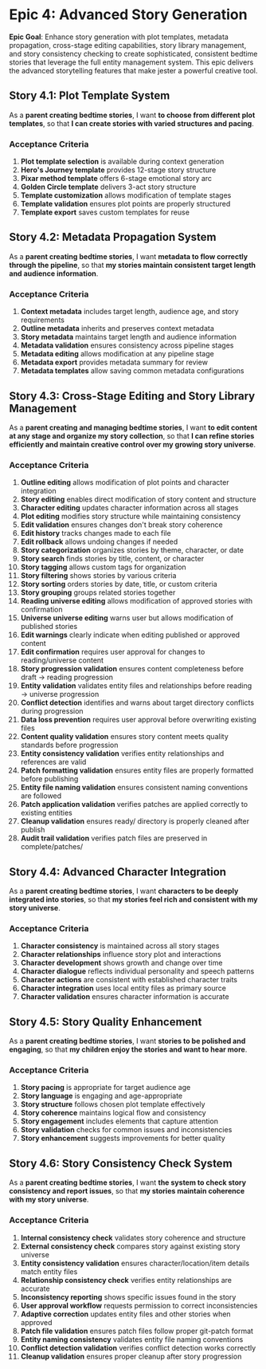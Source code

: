 # Epic 4: Advanced Story Generation

**Epic Goal**: Enhance story generation with plot templates, metadata propagation, cross-stage editing capabilities, story library management, and story consistency checking to create sophisticated, consistent bedtime stories that leverage the full entity management system. This epic delivers the advanced storytelling features that make jester a powerful creative tool.

## Story 4.1: Plot Template System

As a **parent creating bedtime stories**,
I want **to choose from different plot templates**,
so that **I can create stories with varied structures and pacing**.

### Acceptance Criteria

1. **Plot template selection** is available during context generation
2. **Hero's Journey template** provides 12-stage story structure
3. **Pixar method template** offers 6-stage emotional story arc
4. **Golden Circle template** delivers 3-act story structure
5. **Template customization** allows modification of template stages
6. **Template validation** ensures plot points are properly structured
7. **Template export** saves custom templates for reuse

## Story 4.2: Metadata Propagation System

As a **parent creating bedtime stories**,
I want **metadata to flow correctly through the pipeline**,
so that **my stories maintain consistent target length and audience information**.

### Acceptance Criteria

1. **Context metadata** includes target length, audience age, and story requirements
2. **Outline metadata** inherits and preserves context metadata
3. **Story metadata** maintains target length and audience information
4. **Metadata validation** ensures consistency across pipeline stages
5. **Metadata editing** allows modification at any pipeline stage
6. **Metadata export** provides metadata summary for review
7. **Metadata templates** allow saving common metadata configurations

## Story 4.3: Cross-Stage Editing and Story Library Management

As a **parent creating and managing bedtime stories**,
I want **to edit content at any stage and organize my story collection**,
so that **I can refine stories efficiently and maintain creative control over my growing story universe**.

### Acceptance Criteria

1. **Outline editing** allows modification of plot points and character integration
2. **Story editing** enables direct modification of story content and structure
3. **Character editing** updates character information across all stages
4. **Plot editing** modifies story structure while maintaining consistency
5. **Edit validation** ensures changes don't break story coherence
6. **Edit history** tracks changes made to each file
7. **Edit rollback** allows undoing changes if needed
8. **Story categorization** organizes stories by theme, character, or date
9. **Story search** finds stories by title, content, or character
10. **Story tagging** allows custom tags for organization
11. **Story filtering** shows stories by various criteria
12. **Story sorting** orders stories by date, title, or custom criteria
13. **Story grouping** groups related stories together
14. **Reading universe editing** allows modification of approved stories with confirmation
15. **Universe universe editing** warns user but allows modification of published stories
16. **Edit warnings** clearly indicate when editing published or approved content
17. **Edit confirmation** requires user approval for changes to reading/universe content
18. **Story progression validation** ensures content completeness before draft → reading progression
19. **Entity validation** validates entity files and relationships before reading → universe progression
20. **Conflict detection** identifies and warns about target directory conflicts during progression
21. **Data loss prevention** requires user approval before overwriting existing files
22. **Content quality validation** ensures story content meets quality standards before progression
23. **Entity consistency validation** verifies entity relationships and references are valid
24. **Patch formatting validation** ensures entity files are properly formatted before publishing
25. **Entity file naming validation** ensures consistent naming conventions are followed
26. **Patch application validation** verifies patches are applied correctly to existing entities
27. **Cleanup validation** ensures ready/ directory is properly cleaned after publish
28. **Audit trail validation** verifies patch files are preserved in complete/patches/

## Story 4.4: Advanced Character Integration

As a **parent creating bedtime stories**,
I want **characters to be deeply integrated into stories**,
so that **my stories feel rich and consistent with my story universe**.

### Acceptance Criteria

1. **Character consistency** is maintained across all story stages
2. **Character relationships** influence story plot and interactions
3. **Character development** shows growth and change over time
4. **Character dialogue** reflects individual personality and speech patterns
5. **Character actions** are consistent with established character traits
6. **Character integration** uses local entity files as primary source
7. **Character validation** ensures character information is accurate

## Story 4.5: Story Quality Enhancement

As a **parent creating bedtime stories**,
I want **stories to be polished and engaging**,
so that **my children enjoy the stories and want to hear more**.

### Acceptance Criteria

1. **Story pacing** is appropriate for target audience age
2. **Story language** is engaging and age-appropriate
3. **Story structure** follows chosen plot template effectively
4. **Story coherence** maintains logical flow and consistency
5. **Story engagement** includes elements that capture attention
6. **Story validation** checks for common issues and inconsistencies
7. **Story enhancement** suggests improvements for better quality

## Story 4.6: Story Consistency Check System

As a **parent creating bedtime stories**,
I want **the system to check story consistency and report issues**,
so that **my stories maintain coherence with my story universe**.

### Acceptance Criteria

1. **Internal consistency check** validates story coherence and structure
2. **External consistency check** compares story against existing story universe
3. **Entity consistency validation** ensures character/location/item details match entity files
4. **Relationship consistency check** verifies entity relationships are accurate
5. **Inconsistency reporting** shows specific issues found in the story
6. **User approval workflow** requests permission to correct inconsistencies
7. **Adaptive correction** updates entity files and other stories when approved
8. **Patch file validation** ensures patch files follow proper git-patch format
9. **Entity naming consistency** validates entity file naming conventions
10. **Conflict detection validation** verifies conflict detection works correctly
11. **Cleanup validation** ensures proper cleanup after story progression
